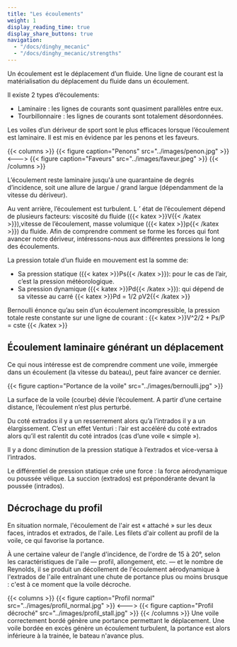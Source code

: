 ```yaml
---
title: "Les écoulements"
weight: 1
display_reading_time: true
display_share_buttons: true
navigation:
  - "/docs/dinghy_mecanic"
  - "/docs/dinghy_mecanic/strengths"
---
```

Un écoulement est le déplacement d’un fluide. Une ligne de courant est la matérialisation du déplacement du fluide dans un écoulement.

Il existe 2 types d’écoulements:

- Laminaire : les lignes de courants sont quasiment parallèles entre eux.
- Tourbillonnaire : les lignes de courants sont totalement désordonnées.

Les voiles d’un dériveur de sport sont le plus efficaces lorsque l’écoulement est laminaire. Il est mis en évidence par les penons et les faveurs.

{{< columns >}}
{{< figure caption="Penons" src="../images/penon.jpg" >}}
<--->
{{< figure caption="Faveurs" src="../images/faveur.jpeg" >}}
{{< /columns >}}

L’écoulement reste laminaire jusqu'à une quarantaine de degrés d’incidence, soit une allure de largue / grand largue (dépendamment de la vitesse du dériveur).

Au vent arrière, l’écoulement est turbulent.
L ’ état de l’écoulement dépend de plusieurs facteurs: viscosité du fluide ({{< katex >}}V{{< /katex >}}),vitesse de l’écoulement, masse volumique ({{< katex >}}p{{< /katex >}}) du fluide. Afin de comprendre comment se forme les forces qui font avancer notre dériveur, intéressons-nous aux différentes pressions le long des écoulements.

La pression totale d’un fluide en mouvement est la somme de:

- Sa pression statique ({{< katex >}}Ps{{< /katex >}}): pour le cas de l’air, c’est la pression météorologique.
- Sa pression dynamique ({{< katex >}}Pd{{< /katex >}}): qui dépend de sa vitesse au carré {{< katex >}}Pd = 1/2 ρV2{{< /katex >}}

Bernoulli énonce qu’au sein d’un écoulement incompressible, la pression totale reste constante sur une ligne de courant :
{{< katex >}}V^2/2 + Ps/P = cste {{< /katex >}}

## Écoulement laminaire générant un déplacement

Ce qui nous intéresse est de comprendre comment une voile, immergée dans un écoulement (la vitesse du bateau), peut faire avancer ce dernier.

{{< figure caption="Portance de la voile" src="../images/bernoulli.jpg" >}}

 La surface de la voile (courbe) dévie l’écoulement. A partir d’une certaine distance, l’écoulement n’est plus perturbé.

Du coté extrados il y a un resserrement alors qu’a l’intrados il y a un élargissement.
C’est un effet Venturi : l’air est accéléré du coté extrados alors qu’il est ralentit du coté intrados (cas d’une voile « simple »).

Il y a donc diminution de la pression statique à l’extrados et vice-versa à l’intrados.

Le différentiel de pression statique crée une force : la force aérodynamique ou poussée vélique. La succion (extrados) est prépondérante devant la poussée (intrados).

## Décrochage du profil

En situation normale, l'écoulement de l'air est « attaché » sur les deux faces, intrados et extrados, de l'aile. Les filets d'air collent au profil de la voile, ce qui favorise la portance.

À une certaine valeur de l'angle d'incidence, de l'ordre de 15 à 20°, selon les caractéristiques de l'aile — profil, allongement, etc. — et le nombre de Reynolds, il se produit un décollement de l'écoulement aérodynamique à l'extrados de l'aile entraînant une chute de portance plus ou moins brusque : c'est à ce moment que la voile décroche.

{{< columns >}}
{{< figure caption="Profil normal" src="../images/profil_normal.jpg" >}}
<--->
{{< figure caption="Profil décroché" src="../images/profil_stall.jpg" >}}
{{< /columns >}}
Une voile correctement bordé génère une portance permettant le déplacement.
Une voile bordée en excès génère un écoulement turbulent, la portance est alors inférieure à la trainée, le bateau n'avance plus.
